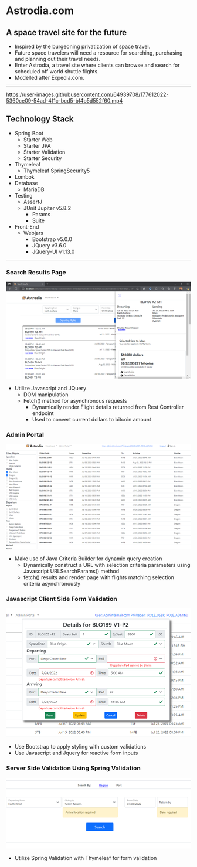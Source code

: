# Astrodia.com
## A space travel site for the future
- Inspired by the burgeoning privatization of space travel.
- Future space travelers will need a resource for searching, purchasing and planning out their travel needs.
- Enter Astrodia, a travel site where clients can browse and search for scheduled off world shuttle flights.
- Modelled after Expedia.com.
---
https://user-images.githubusercontent.com/64939708/177612022-5360ce09-54ad-4f1c-bcd5-bf4b5d552f60.mp4
## Technology Stack
- Spring Boot
    - Starter Web
    - Starter JPA
    - Starter Validation
    - Starter Security
- Thymeleaf
    - Thymeleaf SpringSecurity5
- Lombok
- Database
    - MariaDB
- Testing
    - AssertJ
    - JUnit Jupiter v5.8.2
        - Params
        - Suite
- Front-End
    - Webjars
        - Bootstrap v5.0.0
        - JQuery v3.6.0
        - JQuery-UI v1.13.0
---
### Search Results Page
![Search Results](src/main/resources/static/assets/readme/ResultsPageSnippet.png)
- Utilize Javascript and JQuery
  - DOM manipulation
  - Fetch() method for asynchronous requests
    - Dynamically render Flight details returned from Rest Controller endpoint
    - Used to convert current dollars to bitcoin amount
### Admin Portal
![Admin Portal](src/main/resources/static/assets/readme/AdminPortal.png)
- Make use of Java Criteria Builder for dynamic query creation
  - Dynamically construct a URL with selection criteria parameters using Javascript URLSearchParams() method
  - fetch() results and render page with flights matching selection criteria asynchronously
### Javascript Client Side Form Validation
![Update Form](src/main/resources/static/assets/readme/updateForm.png)
- Use Bootstrap to apply styling with custom validations
- Use Javascript and Jquery for reactive form inputs
### Server Side Validation Using Spring Validation
![Form Validation](src/main/resources/static/assets/readme/ServerSideValidation.png)
- Utilize Spring Validation with Thymeleaf for form validation

